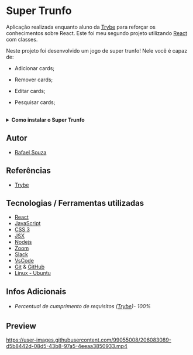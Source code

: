 # Super Trunfo

Aplicação realizada enquanto aluno da [Trybe](https://www.betrybe.com/) para reforçar os conhecimentos sobre React. Este foi meu segundo projeto 
utilizando [React](https://pt-br.reactjs.org/) com classes.

Neste projeto foi desenvolvido um jogo de super trunfo! Nele você é capaz de:

* Adicionar cards;

* Remover cards;

* Editar cards;

* Pesquisar cards;

<br>

<details>
  <summary><strong>Como instalar o Super Trunfo</strong></summary><br />

## Instalação 

<br>

- Clone o repositório `git@github.com:Rafael-Souza-97/super-trunfo.git`:

```bash
git clone git@github.com:Rafael-Souza-97/super-trunfo.git
```

<br>

- Entre na pasta do repositório que você acabou de clonar:

```bash
cd super-trunfo
```

<br>

 - Instale as depëndencias, caso necessário, com `npm install`:

```bash
npm install
```

<hr>

### Scripts

 - Execute a aplicação com  com `npm start`:
  > Executará a aplicação em modo de desenvolvimento.
 
```bash
npm start
```

Abra [http://localhost:3000](http://localhost:3000) no seu navegador para visualiza-lo.

<hr>
<br>

</details>

## Autor

- [Rafael Souza](https://github.com/Rafael-Souza-97)

## Referências

 - [Trybe](https://www.betrybe.com/)

## Tecnologias / Ferramentas utilizadas

- [React](https://pt-br.reactjs.org/)
- [JavaScript](https://www.javascript.com/)
- [CSS 3](https://www.w3.org/Style/CSS/Overview.en.html)
- [JSX](https://pt-br.reactjs.org/docs/introducing-jsx.html)
- [Nodejs](https://nodejs.org/en/)
- [Zoom](https://zoom.us/)
- [Slack](https://slack.com/intl/pt-br/)
- [VsCode](https://code.visualstudio.com/)
- [Git](https://git-scm.com/) & [GitHub](https://github.com/)
- [Linux - Ubuntu](https://ubuntu.com/)

## Infos Adicionais

- ###### Percentual de cumprimento de requisitos ([Trybe](https://www.betrybe.com/))- 100%
<!--- - ###### Percentual de cumprimento de requisitos totais da ([Trybe](https://www.betrybe.com/))- 75% --->

## Preview

https://user-images.githubusercontent.com/99055008/206083089-d5b8442d-08d5-43b8-97a5-4eeaa3850933.mp4
